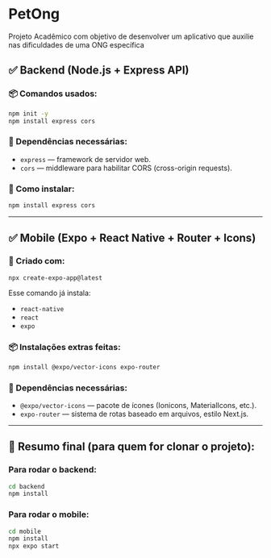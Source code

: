 # PetOng
Projeto Acadêmico com objetivo de desenvolver um aplicativo que auxilie nas dificuldades de uma ONG específica

## ✅ **Backend (Node.js + Express API)**

### 📦 Comandos usados:
```bash
npm init -y
npm install express cors
```

### 📜 Dependências necessárias:
- `express` — framework de servidor web.
- `cors` — middleware para habilitar CORS (cross-origin requests).

### 📝 Como instalar:
```bash
npm install express cors
```

---

## ✅ **Mobile (Expo + React Native + Router + Icons)**

### 🚀 Criado com:
```bash
npx create-expo-app@latest
```

Esse comando já instala:
- `react-native`
- `react`
- `expo`

### 📦 Instalações extras feitas:
```bash
npm install @expo/vector-icons expo-router
```

### 📜 Dependências necessárias:
- `@expo/vector-icons` — pacote de ícones (Ionicons, MaterialIcons, etc.).
- `expo-router` — sistema de rotas baseado em arquivos, estilo Next.js.

---

## 🔧 Resumo final (para quem for clonar o projeto):

### Para rodar o **backend**:
```bash
cd backend
npm install
```

### Para rodar o **mobile**:
```bash
cd mobile
npm install
npx expo start
```
